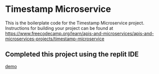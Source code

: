 # Timestamp Microservice

This is the boilerplate code for the Timestamp Microservice project. Instructions for building your project can be found at https://www.freecodecamp.org/learn/apis-and-microservices/apis-and-microservices-projects/timestamp-microservice

## Completed this project using the replit IDE

[demo](https://boilerplate-project-timestamp.adamcodes2843.repl.co)